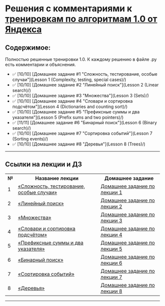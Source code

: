 # Решения с комментариями к [тренировкам по алгоритмам 1.0 от Яндекса](https://yandex.ru/yaintern/algorithm-training_1)

## Содержимое:

Полностью решенные тренировки 1.0. К каждому решению в файле .py есть комментарии и объяснения.

- :white_check_mark: [10/10] [Домашнее задание #1 "Сложность, тестирование, особые случаи"](Lesson 1 (Complexity, testing, special cases)/)
- :white_check_mark: [10/10] [Домашнее задание #2 "Линейный поиск"](Lesson 2 (Linear search)/)
- :white_check_mark: [10/10] [Домашнее задание #3 "Множества"](Lesson 3 (Sets)/)
- :white_check_mark: [10/10] [Домашнее задание #4 "Словари и сортировка подсчётом"](Lesson 4 (Dictionaries and counting sort)/)
- :white_check_mark: [10/10] [Домашнее задание #5 "Префиксные суммы и два указателя"](Lesson 5 (Prefix sums and two pointers)/)
- :white_check_mark: [11/11] [Домашнее задание #6 "Бинарный поиск"](Lesson 6 (Binary search)/)
- :white_check_mark: [10/10] [Домашнее задание #7 "Сортировка событий"](Lesson 7 (Sorting events)/)
- :white_check_mark: [10/10] [Домашнее задание #8 "Деревья"](Lesson 8 (Trees)/)


---
## Ссылки на лекции и ДЗ

<table>
<tr>
  <th>№</th>
  <th>Название лекции</th>
  <th>Домашнее задание</th>
</tr> 

<tr>
  <td>1</td>
  <td><a href = "https://www.youtube.com/watch?v=QLhqYNsPIVo">«Сложность, тестирование, особые случаи»</a></td>
  <td><a href = "https://contest.yandex.ru/contest/27393/enter/?utm_campaign=training4&utm_content=reminder&utm_medium=email&utm_source=mindbox">Домашнее задание по лекции 1</a></td>
</tr>

<tr>
  <td>2</td>
  <td><a href = "https://www.youtube.com/watch?v=SKwB41FrGgU">«Линейный поиск»</a></td>
  <td><a href = "https://contest.yandex.ru/contest/27472/enter/?utm_campaign=training4&utm_content=reminder&utm_medium=email&utm_source=mindbox">Домашнее задание по лекции 2</a></td>
</tr>

<tr>
  <td>3</td>
  <td><a href = "https://www.youtube.com/watch?v=PUpmV2ieIHA">«Множества»</a></td>
  <td><a href = "https://contest.yandex.ru/contest/27663/enter/?utm_campaign=training4&utm_content=reminder&utm_medium=email&utm_source=mindbox">Домашнее задание по лекции 3</a></td>
</tr>

<tr>
  <td>4</td>
  <td><a href = "https://www.youtube.com/watch?v=Nb5mW1yWVSs">«Словари и сортировка подсчётом»</a></td>
  <td><a href = "https://contest.yandex.ru/contest/27665/enter/?utm_campaign=training4&utm_content=reminder&utm_medium=email&utm_source=mindbox">Домашнее задание по лекции 4</a></td>
</tr>

<tr>
  <td>5</td>
  <td><a href = "https://www.youtube.com/watch?v=de28y8Dcvkg">«Префиксные суммы и два указателя»</a></td>
  <td><a href = "https://contest.yandex.ru/contest/27794/enter/?utm_campaign=training4&utm_content=reminder&utm_medium=email&utm_source=mindbox">Домашнее задание по лекции 5</a></td>
</tr>

<tr>
  <td>6</td>
  <td><a href = "https://www.youtube.com/watch?v=YENpZexHfuk">«Бинарный поиск»</a></td>
  <td><a href = "https://contest.yandex.ru/contest/27844/enter/?utm_campaign=training4&utm_content=reminder&utm_medium=email&utm_source=mindbox">Домашнее задание по лекции 6</a></td>
</tr>

<tr>
  <td>7</td>
  <td><a href = "https://www.youtube.com/watch?v=hGixDBO-p6Q">«Сортировка событий»</a></td>
  <td><a href = "https://contest.yandex.ru/contest/27883/enter/?utm_campaign=training4&utm_content=reminder&utm_medium=email&utm_source=mindbox">Домашнее задание по лекции 7</a></td>
</tr>

<tr>
  <td>8</td>
  <td><a href = "https://www.youtube.com/watch?v=lEJzqHgyels">«Деревья»</a></td>
  <td><a href = "https://contest.yandex.ru/contest/28069/enter/?utm_campaign=training4&utm_content=reminder&utm_medium=email&utm_source=mindbox">Домашнее задание по лекции 8</a></td>
</tr>

</table>

---
